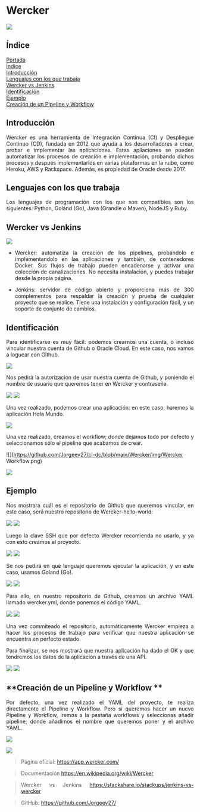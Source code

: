 <div align="justify">

# **Wercker**<a name = "id1"></a>

![](https://github.com/Jorgeev27/ci-dc/blob/main/Wercker/img/Wercker%20logo.jpeg)

## **Índice**<a name = "id2"></a>
[Portada](#id1)<br>
[Índice](#id2)<br>
[Introducción](#id3)<br>
[Lenguajes con los que trabaja](#id4)<br>
[Wercker vs Jenkins](#id5)<br>
[Identificación](#id6)<br>
[Ejemplo](#id7)<br>
[Creación de un Pipeline y Workflow](#id8)<br>


## **Introducción**<a name="id3"></a>
Wercker es una herramienta de Integración Continua (CI) y Despliegue Continuo
(CD), fundada en 2012 que ayuda a los desarrolladores a crear, probar e
implementar las aplicaciones. Estas apliaciones se pueden
 automatizar los procesos de creación e
implementación, probando dichos procesos y después implementarlos en varias
plataformas en la nube, como Heroku, AWS y Rackspace. Además, es propiedad de
Oracle desde 2017.

## **Lenguajes con los que trabaja**<a name="id4"></a>
Los lenguajes de programación con los que son compatibles son los siguientes:
Python, Goland (Go), Java (Grandle o Maven), NodeJS y Ruby.

## **Wercker vs Jenkins**<a name="id5"></a>

![](https://github.com/Jorgeev27/ci-dc/blob/main/Wercker/img/Wercker%20vs%20Jenkins.jpg)

 - Wercker: automatiza la creación de los pipelines, probándolo e implementandolo 
en las aplicaciones y también, de contenedores Docker. Sus flujos de trabajo pueden 
encadenarse y activar una colección de canalizaciones. No necesita instalación, 
y puedes trabajar desde la propia página.

 - Jenkins: servidor de código abierto y proporciona más de 300 complementos para 
respaldar la creación y prueba de cualquier proyecto que se realice. 
Tiene una instalación y configuración fácil, y un soporte de conjunto de cambios.

## **Identificación**<a name="id6"></a>
Para identificarse es muy fácil: podemos crearnos una cuenta, o incluso vincular nuestra cuenta de Github o Oracle Cloud. En este caso, nos vamos a loguear con Github. 

![](https://github.com/Jorgeev27/ci-dc/blob/main/Wercker/img/Wercker%201.jpg)
 
Nos pedirá la autorización de usar nuestra cuenta de Github, y poniendo el nombre de usuario que queremos tener en Wercker y contraseña.

![](https://github.com/Jorgeev27/ci-dc/blob/main/Wercker/img/Wercker%202.jpg)
![](https://github.com/Jorgeev27/ci-dc/blob/main/Wercker/img/Wercker%203.jpg)

Una vez realizado, podemos crear una aplicación: en este caso, haremos la aplicación Hola Mundo.

![](https://github.com/Jorgeev27/ci-dc/blob/main/Wercker/img/Wercker%204.jpg)

Una vez realizado, creamos el workflow; donde dejamos todo por defecto y seleccionamos sólo el pipeline que acabamos de crear.

![](https://github.com/Jorgeev27/ci-dc/blob/main/Wercker/img/Wercker Workflow.png)

![](https://github.com/Jorgeev27/ci-dc/blob/main/Wercker/img/Wercker%20Workflow%202.png)

## **Ejemplo**<a name="id7"></a>
Nos mostrará cuál es el repositorio de Github que queremos vincular, en este caso, será nuestro repositorio de Wercker-hello-world:

![](https://github.com/Jorgeev27/ci-dc/blob/main/Wercker/img/Wercker%205.jpg)
![](https://github.com/Jorgeev27/ci-dc/blob/main/Wercker/img/Wercker%206.jpg)
 
Luego la clave SSH que por defecto Wercker recomienda no usarlo, y ya con esto creamos el proyecto.

![](https://github.com/Jorgeev27/ci-dc/blob/main/Wercker/img/Wercker%207.jpg)
![](https://github.com/Jorgeev27/ci-dc/blob/main/Wercker/img/Wercker%208.jpg)

Se nos pedirá en qué lenguaje queremos ejecutar la aplicación, y en este caso, usamos Goland (Go). 

![](https://github.com/Jorgeev27/ci-dc/blob/main/Wercker/img/Wercker%209.jpg)
![](https://github.com/Jorgeev27/ci-dc/blob/main/Wercker/img/Wercker%2010.jpg)

Para ello, en nuestro repositorio de Github, creamos un archivo YAML llamado wercker.yml, donde ponemos el código YAML.

![](https://github.com/Jorgeev27/ci-dc/blob/main/Wercker/img/Wercker%2011.jpg)
![](https://github.com/Jorgeev27/ci-dc/blob/main/Wercker/img/Wercker%2012.jpg)

Una vez commiteado el repositorio, automáticamente Wercker empieza a hacer los procesos de trabajo para verificar que nuestra aplicación se encuentra en perfecto estado.

Para finalizar, se nos mostrará que nuestra aplicación ha dado el OK y que tendremos los datos de la aplicación a través de una API.

![](https://github.com/Jorgeev27/ci-dc/blob/main/Wercker/img/Wercker%2013.png)
![](https://github.com/Jorgeev27/ci-dc/blob/main/Wercker/img/Wercker%2014.png)

## **Creación de un Pipeline y Workflow **<a name="id8"></a>
Por defecto, una vez realizado el YAML del proyecto, te realiza directamente el Pipeline y Workflow. Pero si queremos hacer un nuevo Pipeline y Workflow, iremos a la pestaña workflows y seleccionas añadir pipeline; donde añadimos el nombre que queremos poner y el archivo YAML.

![](https://github.com/Jorgeev27/ci-dc/blob/main/Wercker/img/Wercker%20Pipeline.png)

![](https://github.com/Jorgeev27/ci-dc/blob/main/Wercker/img/Wercker%20Pipeline%202.png)

> Página oficial:
> https://app.wercker.com/

> Documentación
> https://en.wikipedia.org/wiki/Wercker

> Wercker vs Jenkins
> https://stackshare.io/stackups/jenkins-vs-wercker

> GitHub:
> https://github.com/Jorgeev27/

<div align="justify">
